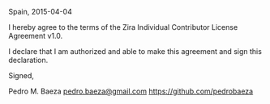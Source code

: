 Spain, 2015-04-04

I hereby agree to the terms of the Zira Individual Contributor License
Agreement v1.0.

I declare that I am authorized and able to make this agreement and sign this
declaration.

Signed,

Pedro M. Baeza pedro.baeza@gmail.com https://github.com/pedrobaeza
